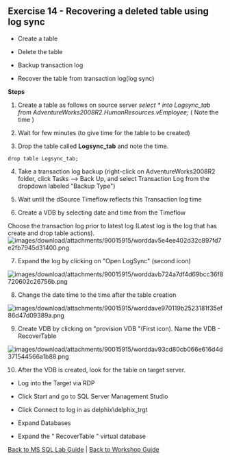 ## <a id="exercise14">Exercise 14 - Recovering a deleted table using log sync

  * Create a table

  * Delete the table

  * Backup transaction log

  * Recover the table from transaction log(log sync)

**Steps**

1. Create a table as follows on source server
  _select * into Logsync_tab from AdventureWorks2008R2.HumanResources.vEmployee;_
(  Note the time  )

2. Wait for few minutes (to give time for the table to be created)

3. Drop the table called **Logsync_tab** and note the time.

  `drop table Logsync_tab;`

4. Take a transaction log backup (right-click on AdventureWorks2008R2 folder, click Tasks --> Back Up, and select Transaction Log from the dropdown labeled "Backup Type")

5. Wait until the dSource Timeflow reflects this Transaction log time

6. Create a VDB by selecting date and time from the Timeflow

Choose the transaction log prior to latest log (Latest log is the log that has
create and drop table actions).
![images/download/attachments/90015915/worddav5e4ee402d32c897fd7e2fb7945d31400.png](images/download/attachments/90015915/worddav5e4ee402d32c897fd7e2fb7945d31400.png)

7. Expand the log by clicking on "Open LogSync" (second icon)

![images/download/attachments/90015915/worddavb724a7df4d69bcc36f8720602c26756b.png](images/download/attachments/90015915/worddavb724a7df4d69bcc36f8720602c26756b.png)

8. Change the date time to the time after the table creation

![images/download/attachments/90015915/worddave970119b2523181f35ef86d47d09389a.png](images/download/attachments/90015915/worddave970119b2523181f35ef86d47d09389a.png)

9. Create VDB by clicking on "provision VDB "(First icon). Name the VDB -  RecoverTable

![images/download/attachments/90015915/worddav93cd80cb066e616d4d371544566a1b88.png](images/download/attachments/90015915/worddav93cd80cb066e616d4d371544566a1b88.png)

10. After the VDB is created, look for the table on target server.

* Log into the Target via RDP

* Click Start and go to SQL Server Management Studio

* Click Connect to log in as delphix\delphix_trgt

* Expand Databases

* Expand the " RecoverTable " virtual database

[Back to MS SQL Lab Guide](/README.md) | [Back to Workshop Guide](../README.md)